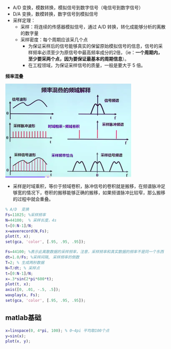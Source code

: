 * A/D 变换，模数转换，模拟信号到数字信号（电信号到数字信号）
* D/A 变换，数模转换，数字信号到模拟信号
* 采样定理：
  * 采样：将连续的传感器模拟信号，通过 A/D 转换，转化成能够分析的离散的数字量
  * 采样密度：每个周期应该采几个点
    * 为保证采样后的信号能够真实的保留原始模拟信号的信息，信号的采样频率必须至少为原信号中最高频率成分的2倍，（ie：**一个周期内，至少要采两个点，因为要保证最基本的周期信息**）。
    * 在工程领域，为保证采样信号的质量，一般是要大于 5 倍。

**频率混叠**

![](imgs/fig-1.png)

* 采样是时域乘积，等价于频域卷积，脉冲信号的卷积就是搬移，在频谱脉冲足够宽的情况下，卷积的搬移能够正确的搬移，如果频谱脉冲比较窄，那么搬移的过程中就会重叠。





```matlab
% A/D  变换
Fs=11025; %采样频率
N=44100;  % 采样长度，4s
t=[0:N-1]/N;
x=waverecord(N,Fs);
plot(t, x);
set(gca, 'color', [.95, .95, .95]);
```



```matlab
Fs=44100; %表示此离散数据的采样频率，注意，采样频率和真实数据的频率不是同一个东西
dt=1.0/Fs; %采样间隔, 采样频率的倒数
T=2; % 生成两秒数据
N=T/dt; % 采样点
t=[0:N-1]/N;
x=.3*sin(2*pi*600*t);
plot(t, x);
axis([0, .01, -.5, .5]);
wavplay(x, Fs);
set(gca, 'color', [.95, .95, .95]);
```



## matlab基础

```matlab
x=linspace(0, 4*pi, 100); % 0~4pi 平均取100个点
y=sin(x);
plot(x, y);
```





